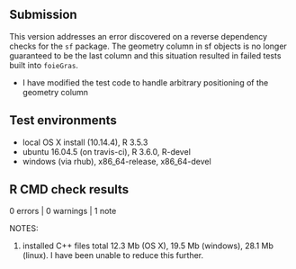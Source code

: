 ## Submission
This version addresses an error discovered on a reverse dependency checks for the `sf` package. The geometry column in sf objects is no longer guaranteed to be the last column and this situation resulted in failed tests built into `foieGras`. 
* I have modified the test code to handle arbitrary positioning of the geometry column

## Test environments
* local OS X install (10.14.4), R 3.5.3
* ubuntu 16.04.5 (on travis-ci), R 3.6.0, R-devel
* windows (via rhub), x86_64-release, x86_64-devel

## R CMD check results

0 errors | 0 warnings | 1 note

NOTES:  

1. installed C++ files total 12.3 Mb (OS X), 19.5 Mb (windows), 28.1 Mb (linux). I have been unable to reduce this further.  
